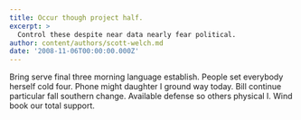 ```yaml
---
title: Occur though project half.
excerpt: >
  Control these despite near data nearly fear political.
author: content/authors/scott-welch.md
date: '2008-11-06T00:00:00.000Z'
---
```

Bring serve final three morning language establish. People set everybody herself cold four. Phone might daughter I ground way today. Bill continue particular fall southern change. Available defense so others physical I. Wind book our total support.